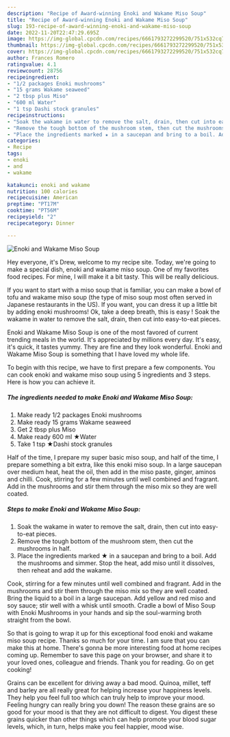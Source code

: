 ```yaml
---
description: "Recipe of Award-winning Enoki and Wakame Miso Soup"
title: "Recipe of Award-winning Enoki and Wakame Miso Soup"
slug: 193-recipe-of-award-winning-enoki-and-wakame-miso-soup
date: 2022-11-20T22:47:29.695Z
image: https://img-global.cpcdn.com/recipes/6661793272299520/751x532cq70/enoki-and-wakame-miso-soup-recipe-main-photo.jpg
thumbnail: https://img-global.cpcdn.com/recipes/6661793272299520/751x532cq70/enoki-and-wakame-miso-soup-recipe-main-photo.jpg
cover: https://img-global.cpcdn.com/recipes/6661793272299520/751x532cq70/enoki-and-wakame-miso-soup-recipe-main-photo.jpg
author: Frances Romero
ratingvalue: 4.1
reviewcount: 28756
recipeingredient:
- "1/2 packages Enoki mushrooms"
- "15 grams Wakame seaweed"
- "2 tbsp plus Miso"
- "600 ml Water"
- "1 tsp Dashi stock granules"
recipeinstructions:
- "Soak the wakame in water to remove the salt, drain, then cut into easy-to-eat pieces."
- "Remove the tough bottom of the mushroom stem, then cut the mushrooms in half."
- "Place the ingredients marked ★ in a saucepan and bring to a boil. Add the mushrooms and simmer. Stop the heat, add miso until it dissolves, then reheat and add the wakame."
categories:
- Recipe
tags:
- enoki
- and
- wakame

katakunci: enoki and wakame 
nutrition: 100 calories
recipecuisine: American
preptime: "PT17M"
cooktime: "PT56M"
recipeyield: "2"
recipecategory: Dinner

---
```



![Enoki and Wakame Miso Soup](https://img-global.cpcdn.com/recipes/6661793272299520/751x532cq70/enoki-and-wakame-miso-soup-recipe-main-photo.jpg)

Hey everyone, it's Drew, welcome to my recipe site. Today, we're going to make a special dish, enoki and wakame miso soup. One of my favorites food recipes. For mine, I will make it a bit tasty. This will be really delicious.

If you want to start with a miso soup that is familiar, you can make a bowl of tofu and wakame miso soup (the type of miso soup most often served in Japanese restaurants in the US). If you want, you can dress it up a little bit by adding enoki mushrooms! Ok, take a deep breath, this is easy ! Soak the wakame in water to remove the salt, drain, then cut into easy-to-eat pieces.

Enoki and Wakame Miso Soup is one of the most favored of current trending meals in the world. It's appreciated by millions every day. It's easy, it's quick, it tastes yummy. They are fine and they look wonderful. Enoki and Wakame Miso Soup is something that I have loved my whole life.


To begin with this recipe, we have to first prepare a few components. You can cook enoki and wakame miso soup using 5 ingredients and 3 steps. Here is how you can achieve it.

<!--inarticleads1-->

##### The ingredients needed to make Enoki and Wakame Miso Soup:

1. Make ready 1/2 packages Enoki mushrooms
1. Make ready 15 grams Wakame seaweed
1. Get 2 tbsp plus Miso
1. Make ready 600 ml ★Water
1. Take 1 tsp ★Dashi stock granules


Half of the time, I prepare my super basic miso soup, and half of the time, I prepare something a bit extra, like this enoki miso soup. In a large saucepan over medium heat, heat the oil, then add in the miso paste, ginger, aminos and chilli. Cook, stirring for a few minutes until well combined and fragrant. Add in the mushrooms and stir them through the miso mix so they are well coated. 

<!--inarticleads2-->

##### Steps to make Enoki and Wakame Miso Soup:

1. Soak the wakame in water to remove the salt, drain, then cut into easy-to-eat pieces.
1. Remove the tough bottom of the mushroom stem, then cut the mushrooms in half.
1. Place the ingredients marked ★ in a saucepan and bring to a boil. Add the mushrooms and simmer. Stop the heat, add miso until it dissolves, then reheat and add the wakame.


Cook, stirring for a few minutes until well combined and fragrant. Add in the mushrooms and stir them through the miso mix so they are well coated. Bring the liquid to a boil in a large saucepan. Add yellow and red miso and soy sauce; stir well with a whisk until smooth. Cradle a bowl of Miso Soup with Enoki Mushrooms in your hands and sip the soul-warming broth straight from the bowl. 

So that is going to wrap it up for this exceptional food enoki and wakame miso soup recipe. Thanks so much for your time. I am sure that you can make this at home. There's gonna be more interesting food at home recipes coming up. Remember to save this page on your browser, and share it to your loved ones, colleague and friends. Thank you for reading. Go on get cooking!

Grains can be excellent for driving away a bad mood. Quinoa, millet, teff and barley are all really great for helping increase your happiness levels. They help you feel full too which can truly help to improve your mood. Feeling hungry can really bring you down! The reason these grains are so good for your mood is that they are not difficult to digest. You digest these grains quicker than other things which can help promote your blood sugar levels, which, in turn, helps make you feel happier, mood wise.

